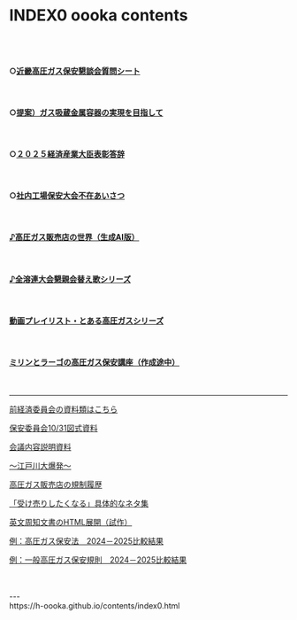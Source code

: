 # INDEX0 oooka contents

<BR>
<BR>

#### ○[近畿高圧ガス保安懇談会質問シート](https://h-oooka.github.io/contents/Question_KINKI_KONDANKAI.pdf)

<BR>

#### ○[提案）ガス吸蔵金属容器の実現を目指して](https://h-oooka.github.io/contents/提案）ガス吸蔵金属容器の実現を目指して.pdf)

<BR>

#### ○[２０２５経済産業大臣表彰答辞](https://h-oooka.github.io/contents/２０２５経済産業大臣表彰答辞.pdf)

<BR>

#### ○[社内工場保安大会不在あいさつ](https://h-oooka.github.io/contents/社内工場保安大会不在あいさつ.pdf)

<BR>

#### [♪高圧ガス販売店の世界（生成AI版）](https://youtube.com/playlist?list=PLBAoD-GOnTpU0b89upQKYETGrP_7a6NiL&si=YwSxWeJiu5_xK-di)

<BR>

#### [♪全溶連大会懇親会替え歌シリーズ](https://www.youtube.com/playlist?list=PLyWaCYkYFCtRMTHxfczm59NDmvbL9YvJd)

<BR>

#### [動画プレイリスト・とある高圧ガスシリーズ](https://www.youtube.com/playlist?list=PLyWaCYkYFCtRNnVTW7CGmEQe7p2On7Db0)

<BR>

#### [ミリンとラーゴの高圧ガス保安講座（作成途中）](https://www.youtube.com/playlist?list=PLBAoD-GOnTpV0_G0YYWWRn7dOFjrgYTbv)

<BR>

---

[前経済委員会の資料類はこちら](https://h-oooka.github.io/GasSource.jp/経済委員会の資料.html)

[保安委員会10/31図式資料](https://h-oooka.github.io/GasSource.jp/Visual全溶連保安委員会（20251031）.pdf)

[会議内容説明資料](https://h-oooka.github.io/GasSource.jp/事前説明：全溶連保安委員会（20251031）.html)

[～江戸川大爆発～](https://h-oooka.github.io/GasSource.jp/edogawa.html)


[高圧ガス販売店の規制履歴](https://h-oooka.github.io/GasSource.jp/IGas_distributors_Timeline.html)

[「受け売りしたくなる」具体的なネタ集](https://h-oooka.github.io/GasSource.jp/A_collection_of_specific_topics.html)



[英文周知文書のHTML展開（試作）](https://h-oooka.github.io/contents/PRECAUTIONS_INF.html)

[例：高圧ガス保安法　2024－2025比較結果](https://h-oooka.github.io/contents/Ippansoku_2024-2025compared.html)

[例：一般高圧ガス保安規則　2024－2025比較結果](https://h-oooka.github.io/contents/Hoanho_2024-2025compared.html)


<BR>
<BR>
---
<BR>
https://h-oooka.github.io/contents/index0.html
